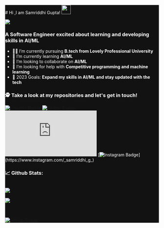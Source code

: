 

<div style="background-color:#121212">
<div style="color:#fff">
# Hi ,I am Samriddhi Gupta! <img src="https://raw.githubusercontent.com/debdutgoswami/debdutgoswami/master/assets/gifs/Hi.gif" width="30px">
<br>

![](https://komarev.com/ghpvc/?username=Samriddhig19&color=blue)<br>

### A Software Engineer excited about learning and developing skills in AI/ML<br>

- 👨‍🏭 I’m currently pursuing **B.tech from Lovely Professional University** <br>
- 🏫 I’m currently learning **AI/ML** <br>
- 🙌 I’m looking to collaborate on **AI/ML** <br>
- 🤔 I’m looking for help with **Competitive programming and machine learning**<br>
- 🥅 2023 Goals: **Expand my skills in AI/ML and stay updated with the tech** <br>


### 🕵 Take a look at my repositories and let's get in touch!<br>


[![Linkedin Badge](https://img.shields.io/badge/-samriddhigupta-939a91221-blue?style=flat-square&logo=Linkedin&logoColor=white&link=https://www.linkedin.com/in/samriddhigupta-939a91221/)](https://www.linkedin.com/in/samriddhigupta-939a91221/) 
[![Twitter Badge](https://img.shields.io/badge/-@SinuSecu-1ca0f1?style=flat-square&labelColor=1ca0f1&logo=twitter&logoColor=white&link=https://twitter.com/SinuSecu)](https://twitter.com/SinuSecu) 
[![Facebook Badge](https://img.shields.io/badge/-profile.php?id=100093455240136-3b5998?style=flat-square&labelColor=3b5998&logo=facebook&logoColor=white&link=https://www.facebook.com/profile.php?id=100093455240136)](https://www.facebook.com/profile.php?id=100093455240136) 
[![Instagram Badge](https://img.shields.io/badge/-@_samriddhi_g_-E4405F?style=flat-square&logo=instagram&logoColor=white&link=https://www.instagram.com/_samriddhi_g_)](https://www.instagram.com/_samriddhi_g_) 


### 📈 Github Stats:


<br>
<a href="https://github.com/Samriddhig19">
<img align="center" src="https://github-readme-stats.vercel.app/api?username=Samriddhig19&show_icons=true&include_all_commits=true&theme=vision-friendly-dark&count_private=true">
</a>
<br><br>
<a href="https://github.com/remcohalman/github-readme-stats">
<img align="center" src="https://github-readme-stats.anuraghazra1.vercel.app/api/top-langs/?username=Samriddhig19&layout=compact&theme=vision-friendly-dark" />
</a>
<br>
<br><br>

[![GitHub Streak](https://github-readme-streak-stats.herokuapp.com/?user=Samriddhig19&theme=dark)](https://git.io/streak-stats)

</div>
</div>


